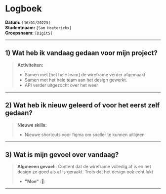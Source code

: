 # Logboek

**Datum:** `[16/01/20225]`  
**Studentnaam:** `[Sam Hoeterickx]`  
**Groepsnaam:** `[Digit5]`

---

## 1) Wat heb ik vandaag gedaan voor mijn project?

> **Activiteiten:**    
> - Samen met [het hele team] de wireframe verder afgemaakt
> - Samen met het hele team aan het design gewerkt.
> - API verder uitgezocht over het weer

---
## 2) Wat heb ik nieuw geleerd of voor het eerst zelf gedaan?

> **Nieuwe skills:**  
> - Nieuwe shortcuts voor figma om sneller te kunnen uitlijnen

---

## 3) Wat is mijn gevoel over vandaag?

> **Algmeeen gevoel:**: Content dat de wireframe volledig af is en het design zo goed als af is geraakt. Trots dat het design ook echt lukt
> - **"Moe"** :🥱:  


---